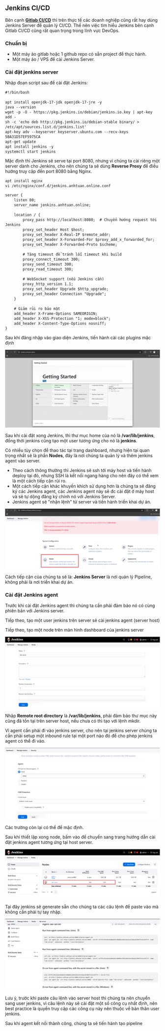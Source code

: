 ## Jenkins CI/CD

Bên cạnh **[Gitlab CI/CD](./devops-3.md#gitlab-cicd)** thì trên thực tế các doanh nghiệp cũng rất hay dùng Jenkins Server để quản lý CI/CD. Thế nên việc tìm hiểu Jenkins bên cạnh Gitlab CI/CD cũng rất quan trọng trong lĩnh vực DevOps.

### Chuẩn bị

- Một máy ảo gitlab hoặc 1 github repo có sẵn project để thực hành.
- Một máy ảo / VPS để cài Jenkins Server.

### Cài đặt jenkins server

Nhập đoạn script sau để cài đặt Jenkins:

```shell
#!/bin/bash

apt install openjdk-17-jdk openjdk-17-jre -y
java --version
wget -p -O - https://pkg.jenkins.io/debian/jenkins.io.key | apt-key add -
sh -c 'echo deb http://pkg.jenkins.io/debian-stable binary/ > /etc/apt/sources.list.d/jenkins.list'
apt-key adv --keyserver keyserver.ubuntu.com --recv-keys 5BA31D57EF5975CA
apt-get update
apt install jenkins -y
systemctl start jenkins
```

Mặc định thì Jenkins sẽ serve tại port 8080, nhưng vì chúng ta cài riêng một server dành cho Jenkins, cho nên chúng ta sẽ dùng **Reverse Proxy** để điều hướng truy cập đến port 8080 bằng Nginx.

```shell
apt install nginx
vi /etc/nginx/conf.d/jenkins.anhtuan.online.conf
```

```shell
server {
    listen 80;
    server_name jenkins.anhtuan.online;

    location / {
        proxy_pass http://localhost:8080;  # Chuyển hướng request tới Jenkins
        proxy_set_header Host $host;
        proxy_set_header X-Real-IP $remote_addr;
        proxy_set_header X-Forwarded-For $proxy_add_x_forwarded_for;
        proxy_set_header X-Forwarded-Proto $scheme;

        # Tăng timeout để tránh lỗi timeout khi build
        proxy_connect_timeout 300;
        proxy_send_timeout 300;
        proxy_read_timeout 300;

        # WebSocket support (nếu Jenkins cần)
        proxy_http_version 1.1;
        proxy_set_header Upgrade $http_upgrade;
        proxy_set_header Connection "Upgrade";
    }

    # Giảm rủi ro bảo mật
    add_header X-Frame-Options SAMEORIGIN;
    add_header X-XSS-Protection "1; mode=block";
    add_header X-Content-Type-Options nosniff;
}
```

Sau khi đăng nhập vào giao diện Jenkins, tiến hành cài các plugins mặc định

![img_28.png](img_28.png)

Sau khi cài đặt xong Jenkins, thì thư mục home của nó là **/var/lib/jenkins**, đồng thời jenkins cũng tạo một user tương ứng cho nó là **jenkins**.

Có nhiều tùy chọn để thao tác tại trang dashboard, nhưng hiện tại quan trọng nhất sẽ là phần **Nodes**, đây là nơi chúng ta quản lý và thêm jenkins agent vào server.

- Theo cách thông thường thì Jenkins sẽ ssh tới máy host và tiến hành deploy tại đó, nhưng SSH là kết nối ngang hàng cho nên đây có thể xem là một cách tiếp cận rủi ro.
- Một cách tiếp cận khác khuyến khích sử dụng hơn là chúng ta sẽ đăng ký các Jenkins agent, các Jenkins agent này sẽ đc cài đặt ở máy host và sẽ tự dộng đăng ký chính nó với Jenkins Server.
- Jenkins agent sẽ "nhận lệnh" từ server và tiến hành triển khai dự án.

![img_29.png](img_29.png)

Cách tiếp cận của chúng ta sẽ là: **Jenkins Server** là nơi quản lý Pipeline, không phải là nơi triển khai dự án.

### Cài đặt Jenkins agent

Trước khi cài đặt Jenkins agent thì chúng ta cần phải đảm bảo nó có cùng phiên bản với Jenkins server.

Tiếp theo, tạo một user jenkins trên server sẽ cài jenkins agent (server host)

Tiếp theo, tạo một node trên màn hình dashboard của jenkins server

![img_30.png](img_30.png)

Nhập **Remote root directory** là **/var/lib/jenkins**, phải đảm bảo thư mục này cũng đã tồn tại trên server host, nếu chưa có thì tạo với lệnh mkdir.

Vì agent cần phải đi vào jenkins server, cho nên tại jenkins server chúng ta cần phải setup một inbound rule tại một port nào đó để cho phép jenkins agent có thể đi vào.

![img_31.png](img_31.png)

Các trường còn lại có thể để mặc định.

Sau khi thiết lập xong node, bấm vào để chuyển sang trang hướng dẫn cài đặt jenkins agent tương ứng tại host server.

![img_32.png](img_32.png)

Tại đây jenkins sẽ generate sẵn cho chúng ta các câu lệnh để paste vào mà không cần phải tự tay nhập.

![img_33.png](img_33.png)

Lưu ý, trước khi paste câu lệnh vào server host thì chúng ta nên chuyển sang user jenkins, vì câu lệnh này sẽ cài đặt một số công cụ nhất định, nên best practice là quyền truy cập các công cụ này nên thuộc về bản thân user jenkins.

Sau khi agent kết nối thành công, chúng ta sẽ tiến hành tạo pipeline